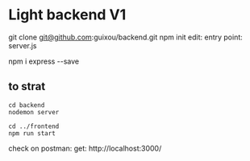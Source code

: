 # Light backend  V1 # 

git clone git@github.com:guixou/backend.git
npm init
    edit: entry point: server.js

npm i express --save

## to strat ##

    cd backend
    nodemon server

    cd ../frontend
    npm run start


check on postman: get: http://localhost:3000/
